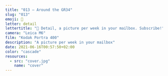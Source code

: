 ```yaml
---
title: "013 — Around the GR34"
slug: "013"
emoji: 👀
letter: detail
lettertitle: "👀 Detail, a picture per week in your mailbox. Subscribe!"
camera: "Leica M6"
film: "Kodak Portra 400"
description: "A picture per week in your mailbox"
date: 2021-06-16T00:57:50+02:00
color: "cascade"
resources:
  - src: "cover.jpg"
    name: "cover"
---
```


